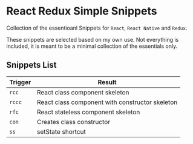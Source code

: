 # React Redux Simple Snippets
Collection of the essentioanl Snippets for `React`, `React Native` and `Redux`.

These snippets are selected based on my own use. Not everything is included, it is meant to be a minimal collection of the essentials only.

## Snippets List
| Trigger | Result |
| ------- | ------ |
| `rcc`   | React class component skeleton |
| `rccc`  | React class component with constructor skeleton |
| `rfc`   | React stateless component skeleton |
| `con`   | Creates class constructor |
| `ss`    | setState shortcut |
